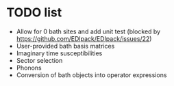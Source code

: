 TODO list
=========

* Allow for 0 bath sites and add unit test (blocked by https://github.com/EDIpack/EDIpack/issues/22)
* User-provided bath basis matrices
* Imaginary time susceptibilities
* Sector selection
* Phonons
* Conversion of bath objects into operator expressions
